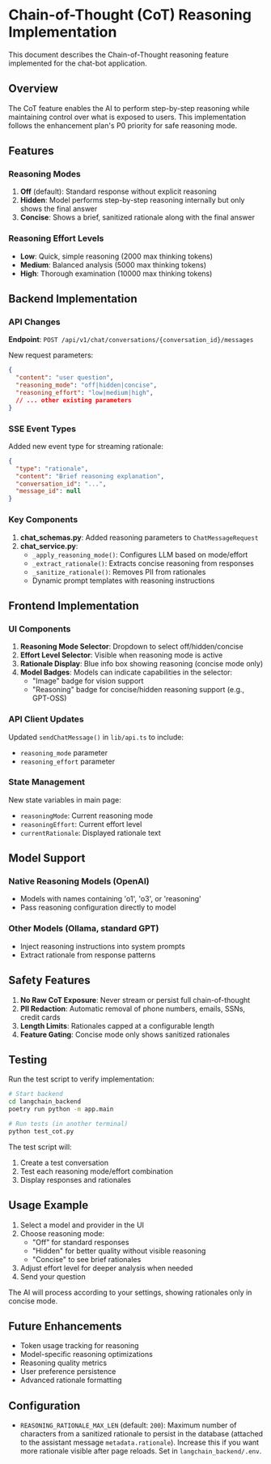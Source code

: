 # Chain-of-Thought (CoT) Reasoning Implementation

This document describes the Chain-of-Thought reasoning feature implemented for the chat-bot application.

## Overview

The CoT feature enables the AI to perform step-by-step reasoning while maintaining control over what is exposed to users. This implementation follows the enhancement plan's P0 priority for safe reasoning mode.

## Features

### Reasoning Modes

1. **Off** (default): Standard response without explicit reasoning
2. **Hidden**: Model performs step-by-step reasoning internally but only shows the final answer
3. **Concise**: Shows a brief, sanitized rationale along with the final answer

### Reasoning Effort Levels

- **Low**: Quick, simple reasoning (2000 max thinking tokens)
- **Medium**: Balanced analysis (5000 max thinking tokens)  
- **High**: Thorough examination (10000 max thinking tokens)

## Backend Implementation

### API Changes

**Endpoint**: `POST /api/v1/chat/conversations/{conversation_id}/messages`

New request parameters:
```json
{
  "content": "user question",
  "reasoning_mode": "off|hidden|concise",
  "reasoning_effort": "low|medium|high",
  // ... other existing parameters
}
```

### SSE Event Types

Added new event type for streaming rationale:
```json
{
  "type": "rationale",
  "content": "Brief reasoning explanation",
  "conversation_id": "...",
  "message_id": null
}
```

### Key Components

1. **chat_schemas.py**: Added reasoning parameters to `ChatMessageRequest`
2. **chat_service.py**: 
   - `_apply_reasoning_mode()`: Configures LLM based on mode/effort
   - `_extract_rationale()`: Extracts concise reasoning from responses
   - `_sanitize_rationale()`: Removes PII from rationales
   - Dynamic prompt templates with reasoning instructions

## Frontend Implementation

### UI Components

1. **Reasoning Mode Selector**: Dropdown to select off/hidden/concise
2. **Effort Level Selector**: Visible when reasoning mode is active
3. **Rationale Display**: Blue info box showing reasoning (concise mode only)
4. **Model Badges**: Models can indicate capabilities in the selector:
   - "Image" badge for vision support
   - "Reasoning" badge for concise/hidden reasoning support (e.g., GPT-OSS)

### API Client Updates

Updated `sendChatMessage()` in `lib/api.ts` to include:
- `reasoning_mode` parameter
- `reasoning_effort` parameter

### State Management

New state variables in main page:
- `reasoningMode`: Current reasoning mode
- `reasoningEffort`: Current effort level
- `currentRationale`: Displayed rationale text

## Model Support

### Native Reasoning Models (OpenAI)
- Models with names containing 'o1', 'o3', or 'reasoning'
- Pass reasoning configuration directly to model

### Other Models (Ollama, standard GPT)
- Inject reasoning instructions into system prompts
- Extract rationale from response patterns

## Safety Features

1. **No Raw CoT Exposure**: Never stream or persist full chain-of-thought
2. **PII Redaction**: Automatic removal of phone numbers, emails, SSNs, credit cards
3. **Length Limits**: Rationales capped at a configurable length
4. **Feature Gating**: Concise mode only shows sanitized rationales

## Testing

Run the test script to verify implementation:

```bash
# Start backend
cd langchain_backend
poetry run python -m app.main

# Run tests (in another terminal)
python test_cot.py
```

The test script will:
1. Create a test conversation
2. Test each reasoning mode/effort combination
3. Display responses and rationales

## Usage Example

1. Select a model and provider in the UI
2. Choose reasoning mode:
   - "Off" for standard responses
   - "Hidden" for better quality without visible reasoning
   - "Concise" to see brief rationales
3. Adjust effort level for deeper analysis when needed
4. Send your question

The AI will process according to your settings, showing rationales only in concise mode.

## Future Enhancements

- Token usage tracking for reasoning
- Model-specific reasoning optimizations  
- Reasoning quality metrics
- User preference persistence
- Advanced rationale formatting

## Configuration

- `REASONING_RATIONALE_MAX_LEN` (default: `200`): Maximum number of characters
  from a sanitized rationale to persist in the database (attached to the
  assistant message `metadata.rationale`). Increase this if you want more
  rationale visible after page reloads. Set in `langchain_backend/.env`.
